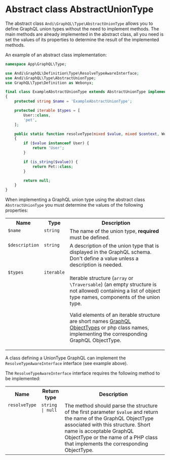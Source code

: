 # Abstract class AbstractUnionType

The abstract class `Andi\GraphQL\Type\AbstractUnionType` allows you to define GraphQL union types
without the need to implement methods. The main methods are already implemented in the abstract class, all you need is
set the values of its properties to determine the result of the implemented methods.

An example of an abstract class implementation:

```php
namespace App\GraphQL\Type;

use Andi\GraphQL\Definition\Type\ResolveTypeAwareInterface;
use Andi\GraphQL\Type\AbstractUnionType;
use GraphQL\Type\Definition as Webonyx;

final class ExampleAbstractUnionType extends AbstractUnionType implements ResolveTypeAwareInterface
{
    protected string $name = 'ExampleAbstractUnionType';

    protected iterable $types = [
        User::class,
        'pet',
    ];

    public static function resolveType(mixed $value, mixed $context, Webonyx\ResolveInfo $info): ?string
    {
        if ($value instanceof User) {
            return 'User';
        }

        if (is_string($value)) {
            return Pet::class;
        }

        return null;
    }
}
```

When implementing a GraphQL union type using the abstract class `AbstractUnionType` you must
determine the values of the following properties:

<table>
    <tr>
        <th>Name</th>
        <th>Type</th>
        <th>Description</th>
    </tr>
    <tr>
        <td valign="top"><code>$name</code></td>
        <td valign="top"><code>string</code></td>
        <td valign="top">The name of the union type, <b>required</b> must be defined.</td>
    </tr>
    <tr>
        <td valign="top"><code>$description</code></td>
        <td valign="top"><code>string</code></td>
        <td valign="top">
            A description of the union type that is displayed in the GraphQL schema.
            Don't define a value unless a description is needed.
        </td>
    </tr>
    <tr>
        <td valign="top"><code>$types</code></td>
        <td valign="top"><code>iterable</code></td>
        <td valign="top">
            <p>
                Iterable structure (<code>array</code> or <code>\Traversable</code>)
                (an empty structure is not allowed) containing a list of object type names,
                components of the union type.
            </p>
            <p>
                Valid elements of an iterable structure are short names
                <a href="object-type.md">GraphQL ObjectTypes</a> or php class names,
                implementing the corresponding GraphQL ObjectType.
            </p>
        </td>
    </tr>
</table>

A class defining a UnionType GraphQL can implement the `ResolveTypeAwareInterface` interface
(see example above).

The `ResolveTypeAwareInterface` interface requires the following method to be implemented:
<table>
    <tr>
        <th>Name</th>
        <th>Return type</th>
        <th>Description</th>
    </tr>
    <tr>
        <td valign="top"><code>resolveType</code></td>
        <td valign="top"><code>string | null</code></td>
        <td valign="top">
            The method should parse the structure of the first parameter <code>$value</code> and return
            the name of the GraphQL ObjectType associated with this structure. Short name is acceptable
            GraphQL ObjectType or the name of a PHP class that implements the corresponding ObjectType.
        </td>
    </tr>
</table>
